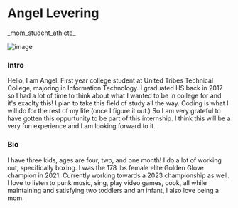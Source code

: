 <h1>Angel Levering</h1>
_mom_student_athlete_

![image](https://user-images.githubusercontent.com/128650432/227081920-437b02f9-f6d4-4cb3-9293-751745c5fa5f.png)
<h3>Intro</h3>
Hello, I am Angel. First year college student at United Tribes Technical College, majoring in Information Technology. I graduated HS back in 2017 so I had a lot of time to think about what I wanted to be in college for and it's exaclty this! I plan to take this field of study all the way. Coding is what I will do for the rest of my life (once I figure it out.) So I am very grateful to have gotten this oppurtunity to be part of this internship. I think this will be a very fun experience and I am looking forward to it. 
<h3>Bio</h3>
I have three kids, ages are four, two, and one month! I do a lot of working out, specifically boxing. I was the 178 lbs female elite Golden Glove champion in 2021. Currently working towards a 2023 championship as well. I love to listen to punk music, sing, play video games, cook, all while maintaining and satisfying two toddlers and an infant, I also love being a mom. 
